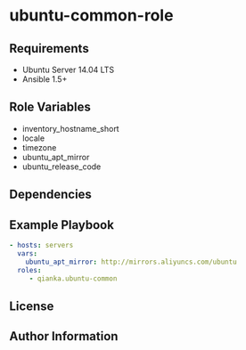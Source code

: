 ubuntu-common-role
==================


Requirements
------------

- Ubuntu Server 14.04 LTS
- Ansible 1.5+


Role Variables
--------------

- inventory_hostname_short
- locale
- timezone
- ubuntu_apt_mirror
- ubuntu_release_code


Dependencies
------------


Example Playbook
----------------

```yml
- hosts: servers
  vars:
    ubuntu_apt_mirror: http://mirrors.aliyuncs.com/ubuntu
  roles:
     - qianka.ubuntu-common
```

License
-------


Author Information
------------------
